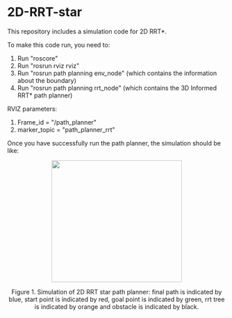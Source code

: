 # 2D-RRT-star

This repository includes a simulation code for 2D RRT*. 

To make this code run, you need to:
1. Run "roscore"
2. Run "rosrun rviz rviz"
3. Run "rosrun path planning env_node" (which contains the information about the boundary)
4. Run "rosrun path planning rrt_node" (which contains the 3D Informed RRT* path planner)

RVIZ parameters:  <br  />
1. Frame_id = "/path_planner"  <br  />
2. marker_topic = "path_planner_rrt"  <br  />

Once you have successfully run the path planner, the simulation should be like:

<p align="center">
  <img width="300" height="280" src="https://github.com/jiaweimeng/3D-Informed-RRT-star/blob/master/simulation_2d.png">
</p>

<p align="center"> 
  Figure 1. Simulation of 2D RRT star path planner: final path is indicated by blue, start point is indicated by red, goal point is indicated by green, rrt tree is indicated by orange and obstacle is indicated by black.
</p>

